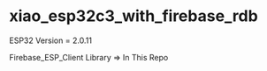 # xiao_esp32c3_with_firebase_rdb

ESP32 Version = 2.0.11

Firebase_ESP_Client Library => In This Repo
